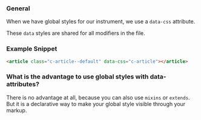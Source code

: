 ### General

When we have global styles for our instrument, we use a `data-css` attribute. 

These `data` styles are shared for all modifiers in the file.

### Example Snippet

``` html
<article class="c-article--default" data-css="c-article"></article>
```

### What is the advantage to use global styles with data-attributes? 

There is no advantage at all, because you can also use `mixins` or `extends`. But it is a declarative way to make your global style visible through your markup.
